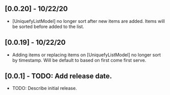 ## [0.0.20] - 10/22/20

* [UniquefyListModel] no longer sort after
new items are added. Items will be sorted
before added to the list.

## [0.0.19] - 10/22/20

* Adding items or replacing items on [UniquefyListModel]
no longer sort by timestamp. Will be default to based on
first come first serve.

## [0.0.1] - TODO: Add release date.

* TODO: Describe initial release.
